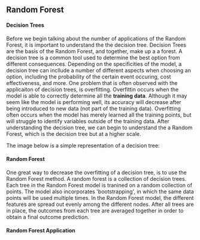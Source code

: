 ## Random Forest

#### Decision Trees

Before we begin talking about the number of applications of the Random Forest, it is important to understand the the decision tree. Decision Trees are the basis of the Random Forest, and together, make up a a forest. A decision tree is a common tool used to determine the best option from different consequences. Depending on the specificities of the model, a decision tree can incllude a number of different aspects when choosing an option, including the probability of the certain event occuring, cost effectiveness, and more. One problem that is often observed with the applicaiton of decision trees, is overfitting. Overfittin occurs when the model is able to correctly determine all the **training data**. Although it may seem like the model is performing well, its accuracy will decrease after being introduced to new data (not part of the training data). Overfitting often occurs when the model has merely learned all the training points, but will struggle to identify variables outside of the training data.  After understanding the decision tree, we can begin to understand the a Random Forest, which is the decision tree but at a higher scale.

The image below is a simple representation of a decision tree:



#### Random Forest

One great way to decrease the overfitting of a decision tree, is to use the Random Forest method. A random forest is a collection of decision trees. Each tree in the Random Forest model is tranined on a random collection of points. The model also incorporates 'bootstrapping', in which the same data points will be used multiple times. In the Random Forest model, the different features are spread out evenly among the different nodes. After all trees are in place, the outcomes from each tree are averaged together in order to obtain a final outcome prediction. 


#### Random Forest Application


